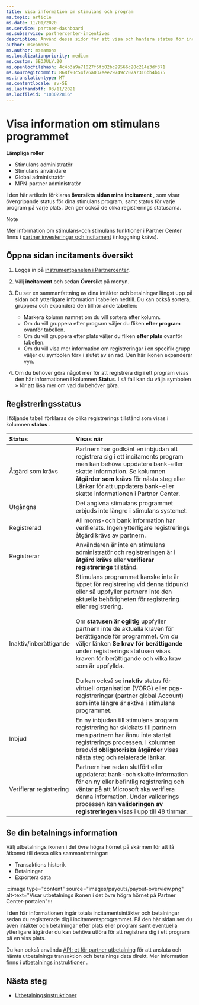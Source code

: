 ```yaml
---
title: Visa information om stimulans och program
ms.topic: article
ms.date: 11/01/2020
ms.service: partner-dashboard
ms.subservice: partnercenter-incentives
description: Använd dessa sidor för att visa och hantera status för incitaments program
author: mseamons
ms.author: mseamons
ms.localizationpriority: medium
ms.custom: SEOJULY.20
ms.openlocfilehash: 4c4b3a9a71027f5fb02bc29566c20c214e3df371
ms.sourcegitcommit: 868f90c54f26a037eee29749c207a7316bb4b475
ms.translationtype: MT
ms.contentlocale: sv-SE
ms.lasthandoff: 03/11/2021
ms.locfileid: "103022816"
---
```

# <a name="view-your-incentives-program-details"></a>Visa information om stimulans programmet

**Lämpliga roller**

- Stimulans administratör
- Stimulans användare
- Global administratör
- MPN-partner administratör

I den här artikeln förklaras **översikts sidan mina incitament** , som visar övergripande status för dina stimulans program, samt status för varje program på varje plats. Den ger också de olika registrerings statusarna.

>[!NOTE]
>Mer information om stimulans-och stimulans funktioner i Partner Center finns i [partner investeringar och incitament](https://partner.microsoft.com/membership/partner-incentives) (inloggning krävs).

## <a name="access-the-incentives-overview-page"></a>Öppna sidan incitaments översikt

1. Logga in på [instrumentpanelen i Partnercenter](https://partner.microsoft.com/dashboard).
1. Välj **incitament** och sedan **Översikt** på menyn.
1. Du ser en sammanfattning av dina intäkter och betalningar längst upp på sidan och ytterligare information i tabellen nedtill. Du kan också sortera, gruppera och expandera den tillhör ande tabellen:

   - Markera kolumn namnet om du vill sortera efter kolumn.
   - Om du vill gruppera efter program väljer du fliken **efter program** ovanför tabellen.
   - Om du vill gruppera efter plats väljer du fliken **efter plats** ovanför tabellen.
   - Om du vill visa mer information om registreringar i en specifik grupp väljer du symbolen för» i slutet av en rad. Den här ikonen expanderar vyn.
1. Om du behöver göra något mer för att registrera dig i ett program visas den här informationen i kolumnen **Status**. I så fall kan du välja symbolen » för att läsa mer om vad du behöver göra.

## <a name="enrollment-status"></a>Registreringsstatus

I följande tabell förklaras de olika registrerings tillstånd som visas i kolumnen **status** .

| **Status**         | **Visas när** |
|:------------------------------------|:------------------|
| Åtgärd som krävs  | Partnern har godkänt en inbjudan att registrera sig i ett incitaments program men kan behöva uppdatera bank-eller skatte information. Se kolumnen **åtgärder som krävs** för nästa steg eller Länkar för att uppdatera bank-eller skatte informationen i Partner Center. |
| Utgångna  | Det angivna stimulans programmet erbjuds inte längre i stimulans systemet. |
| Registrerad  | All moms-och bank information har verifierats. Ingen ytterligare registrerings åtgärd krävs av partnern. |
| Registrerar  | Användaren är inte en stimulans administratör och registreringen är i **åtgärd krävs** eller **verifierar registrerings** tillstånd.|
| Inaktiv/inberättigande | Stimulans programmet kanske inte är öppet för registrering vid denna tidpunkt eller så uppfyller partnern inte den aktuella behörigheten för registrering eller registrering. <br><br> Om **statusen är ogiltig** uppfyller partnern inte de aktuella kraven för berättigande för programmet. Om du väljer länken **Se krav för berättigande** under registrerings statusen visas kraven för berättigande och vilka krav som är uppfyllda. <br><br> Du kan också se **inaktiv** status för virtuell organisation (VORG) eller pga-registreringar (partner global Account) som inte längre är aktiva i stimulans programmet.  |
| Inbjud  | En ny inbjudan till stimulans program registrering har skickats till partnern men partnern har ännu inte startat registrerings processen. I kolumnen bredvid **obligatoriska åtgärder** visas nästa steg och relaterade länkar.  |
| Verifierar registrering  | Partnern har redan slutfört eller uppdaterat bank-och skatte information för en ny eller befintlig registrering och väntar på att Microsoft ska verifiera denna information. Under validerings processen kan **valideringen av registreringen** visas i upp till 48 timmar.  |

## <a name="see-your-payment-information"></a>Se din betalnings information

Välj utbetalnings ikonen i det övre högra hörnet på skärmen för att få åtkomst till dessa olika sammanfattningar:

- Transaktions historik
- Betalningar
- Exportera data

:::image type="content" source="images/payouts/payout-overview.png" alt-text="Visar utbetalnings ikonen i det övre högra hörnet på Partner Center-portalen":::

I den här informationen ingår totala incitamentsintäkter och betalningar sedan du registrerade dig i incitamentsprogrammet. På den här sidan ser du även intäkter och betalningar efter plats eller program samt eventuella ytterligare åtgärder du kan behöva utföra för att registrera dig i ett program på en viss plats. 

Du kan också använda [API: et för partner utbetalning](https://apidocs.microsoft.com/services/partnerpayouts) för att ansluta och hämta utbetalnings transaktion och betalnings data direkt. Mer information finns i [utbetalnings instruktioner](payout-statement.md) .

## <a name="next-steps"></a>Nästa steg

- [Utbetalningsinstruktioner](payout-statement.md)

